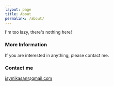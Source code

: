 ```yaml
---
layout: page
title: About
permalink: /about/
---
```


I'm too lazy, there's nothing here!

### More Information

If you are interested in anything, please contact me.

### Contact me

[isymikasan@gmail.com](mailto:isymikasan@gmail.com)
